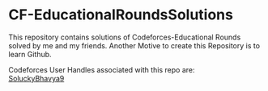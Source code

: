 # CF-EducationalRoundsSolutions
This repository contains solutions of Codeforces-Educational Rounds solved by me and my friends.
Another Motive to create this Repository is to learn Github.

Codeforces User Handles associated with this repo are:
</br>
[SoluckyBhavya9](https://codeforces.com/profile/SoluckyBhavya9 "SoluckyBhavya9 User Profile")
